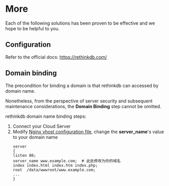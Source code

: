 # More

Each of the following solutions has been proven to be effective and we hope to be helpful to you.

## Configuration 

Refer to the official docs: https://rethinkdb.com/

## Domain binding

The precondition for binding a domain is that rethinkdb can accessed by domain name.

Nonetheless, from the perspective of server security and subsequent maintenance considerations, the **Domain Binding** step cannot be omitted.

rethinkdb domain name binding steps:

1. Connect your Cloud Server
2. Modify [Nginx vhost configuration file](/stack-components.md#nginx), change the **server_name**'s value to your domain name
   ```text
   server
   {
   listen 80;
   server_name www.example.com;  # 此处修改为你的域名
   index index.html index.htm index.php;
   root  /data/wwwroot/www.example.com;
   ...
   }
   ```